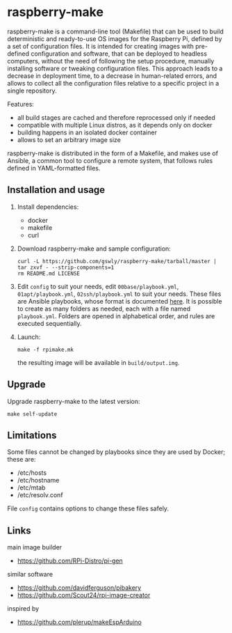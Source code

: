 
# raspberry-make

raspberry-make is a command-line tool (Makefile) that can be used to build deterministic and ready-to-use OS images for the Raspberry Pi, defined by a set of configuration files. It is intended for creating images with pre-defined configuration and software, that can be deployed to headless computers, without the need of following the setup procedure, manually installing software or tweaking configuration files. This approach leads to a decrease in deployment time, to a decrease in human-related errors, and allows to collect all the configuration files relative to a specific project in a single repository.

Features:
* all build stages are cached and therefore reprocessed only if needed
* compatible with multiple Linux distros, as it depends only on docker
* building happens in an isolated docker container
* allows to set an arbitrary image size

raspberry-make is distributed in the form of a Makefile, and makes use of Ansible, a common tool to configure a remote system, that follows rules defined in YAML-formatted files.

## Installation and usage

1. Install dependencies:
   * docker
   * makefile
   * curl

2. Download raspberry-make and sample configuration:
   ```
   curl -L https://github.com/gswly/raspberry-make/tarball/master | tar zxvf - --strip-components=1
   rm README.md LICENSE
   ```

3. Edit `config` to suit your needs, edit `00base/playbook.yml`, `01apt/playbook.yml`, `02ssh/playbook.yml` to suit your needs. These files are Ansible playbooks, whose format is documented [here](https://docs.ansible.com/ansible/latest/user_guide/playbooks.html). It is possible to create as many folders as needed, each with a file named `playbook.yml`. Folders are opened in alphabetical order, and rules are executed sequentially.

5. Launch:
   ```
   make -f rpimake.mk
   ```
   the resulting image will be available in `build/output.img`.

## Upgrade

Upgrade raspberry-make to the latest version:
```
make self-update
```

## Limitations

Some files cannot be changed by playbooks since they are used by Docker; these are:
* /etc/hosts
* /etc/hostname
* /etc/mtab
* /etc/resolv.conf

File `config` contains options to change these files safely.

## Links

main image builder
* https://github.com/RPi-Distro/pi-gen

similar software
* https://github.com/davidferguson/pibakery
* https://github.com/Scout24/rpi-image-creator

inspired by
* https://github.com/plerup/makeEspArduino
